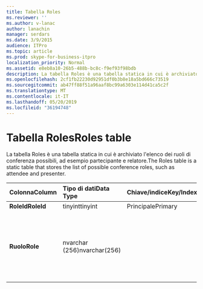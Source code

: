 ```yaml
---
title: Tabella Roles
ms.reviewer: ''
ms.author: v-lanac
author: lanachin
manager: serdars
ms.date: 3/9/2015
audience: ITPro
ms.topic: article
ms.prod: skype-for-business-itpro
localization_priority: Normal
ms.assetid: e8eb8a10-26b5-488b-bc8c-f9ef93f98bdb
description: La tabella Roles è una tabella statica in cui è archiviato l'elenco dei ruoli di conferenza possibili, ad esempio partecipante e relatore.
ms.openlocfilehash: 2cf1fb22230d92951df0b3b8e18a5bd666c73519
ms.sourcegitcommit: ab47ff88f51a96aaf8bc99a6303e114d41ca5c2f
ms.translationtype: MT
ms.contentlocale: it-IT
ms.lasthandoff: 05/20/2019
ms.locfileid: "36194748"
---
```

# <a name="roles-table"></a><span data-ttu-id="61081-103">Tabella Roles</span><span class="sxs-lookup"><span data-stu-id="61081-103">Roles table</span></span>
 
<span data-ttu-id="61081-104">La tabella Roles è una tabella statica in cui è archiviato l'elenco dei ruoli di conferenza possibili, ad esempio partecipante e relatore.</span><span class="sxs-lookup"><span data-stu-id="61081-104">The Roles table is a static table that stores the list of possible conference roles, such as attendee and presenter.</span></span>
  
|<span data-ttu-id="61081-105">**Colonna**</span><span class="sxs-lookup"><span data-stu-id="61081-105">**Column**</span></span>|<span data-ttu-id="61081-106">**Tipo di dati**</span><span class="sxs-lookup"><span data-stu-id="61081-106">**Data Type**</span></span>|<span data-ttu-id="61081-107">**Chiave/indice**</span><span class="sxs-lookup"><span data-stu-id="61081-107">**Key/Index**</span></span>|<span data-ttu-id="61081-108">**Dettagli**</span><span class="sxs-lookup"><span data-stu-id="61081-108">**Details**</span></span>|
|:-----|:-----|:-----|:-----|
|<span data-ttu-id="61081-109">**RoleId**</span><span class="sxs-lookup"><span data-stu-id="61081-109">**RoleId**</span></span> <br/> |<span data-ttu-id="61081-110">tinyint</span><span class="sxs-lookup"><span data-stu-id="61081-110">tinyint</span></span>  <br/> |<span data-ttu-id="61081-111">Principale</span><span class="sxs-lookup"><span data-stu-id="61081-111">Primary</span></span>  <br/> ||
|<span data-ttu-id="61081-112">**Ruolo**</span><span class="sxs-lookup"><span data-stu-id="61081-112">**Role**</span></span> <br/> |<span data-ttu-id="61081-113">nvarchar (256)</span><span class="sxs-lookup"><span data-stu-id="61081-113">nvarchar(256)</span></span>  <br/> || <span data-ttu-id="61081-114">Valori consentiti:</span><span class="sxs-lookup"><span data-stu-id="61081-114">Allowed values:</span></span> <br/>  <span data-ttu-id="61081-115">0-sconosciuto</span><span class="sxs-lookup"><span data-stu-id="61081-115">0 - Unknown</span></span> <br/>  <span data-ttu-id="61081-116">1-relatore</span><span class="sxs-lookup"><span data-stu-id="61081-116">1 - Presenter</span></span> <br/>  <span data-ttu-id="61081-117">2-partecipante</span><span class="sxs-lookup"><span data-stu-id="61081-117">2 - Attendee</span></span> <br/> |
   

